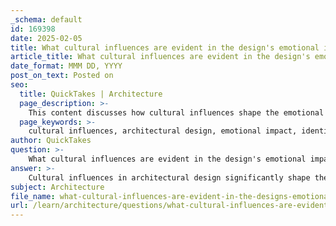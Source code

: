 ```yaml
---
_schema: default
id: 169398
date: 2025-02-05
title: What cultural influences are evident in the design's emotional impact on visitors?
article_title: What cultural influences are evident in the design's emotional impact on visitors?
date_format: MMM DD, YYYY
post_on_text: Posted on
seo:
  title: QuickTakes | Architecture
  page_description: >-
    This content discusses how cultural influences shape the emotional impact of architectural design on visitors, focusing on elements such as identity reflection, artistic choices, color and texture, narrative framing, sustainability, and the overall emotional resonance of spaces.
  page_keywords: >-
    cultural influences, architectural design, emotional impact, identity, artistic elements, color and texture, narrative framing, sustainability, environmental harmony, visual impact
author: QuickTakes
question: >-
    What cultural influences are evident in the design's emotional impact on visitors?
answer: >-
    Cultural influences in architectural design significantly shape the emotional impact on visitors. These influences manifest through various elements, including materials, aesthetics, spatial arrangements, and the overall narrative conveyed by the design. Here are some key aspects of how cultural factors affect the emotional resonance of architectural spaces:\n\n1. **Reflection of Identity**: Architectural designs often serve as a reflection of the cultural identity of the community they inhabit. For instance, a community center designed for a specific cultural group may incorporate traditional materials and design elements that resonate with the group's heritage. This connection fosters a sense of belonging and pride among visitors, enhancing their emotional experience.\n\n2. **Artistic Elements**: The use of artistic elements in design can evoke specific feelings and responses from visitors. For example, incorporating Indigenous artistic practices in memorials can affirm cultural identity and heritage while addressing historical injustices. The aesthetic choices made in these designs are deeply intertwined with the narratives being told, creating spaces that honor the past and promote healing.\n\n3. **Color and Texture**: The selection of colors and textures in architectural design can significantly influence the emotional atmosphere of a space. Warm colors may create a sense of intimacy and comfort, while cool colors can evoke calmness and tranquility. Textural variations can suggest materiality and depth, enhancing the overall sensory experience for visitors.\n\n4. **Narrative Framing**: The way narratives are framed within architectural spaces, such as museums or memorials, can guide visitor interpretation and emotional engagement. The arrangement of artifacts, use of text panels, and spatial layouts can reinforce specific cultural narratives, shaping how visitors connect with the content and the emotions it elicits.\n\n5. **Sustainability and Environmental Harmony**: A commitment to sustainability in material selection and design strategies can also resonate emotionally with visitors. Spaces that promote environmental harmony not only reflect contemporary values but also encourage a sense of well-being and connection to nature, enhancing the overall visitor experience.\n\n6. **Visual and Emotional Impact**: The design's ability to refresh visitors physically and emotionally plays a crucial role in its cultural influence. Spaces that encourage deep breaths and a sense of well-being can create lasting impressions, making visitors feel more connected to the environment and the cultural narratives it represents.\n\nIn summary, cultural influences in architectural design are multifaceted and deeply impactful. They shape not only the aesthetic and functional aspects of a space but also the emotional experiences of visitors, fostering connections to identity, heritage, and community values.
subject: Architecture
file_name: what-cultural-influences-are-evident-in-the-designs-emotional-impact-on-visitors.md
url: /learn/architecture/questions/what-cultural-influences-are-evident-in-the-designs-emotional-impact-on-visitors
---
```


&nbsp;